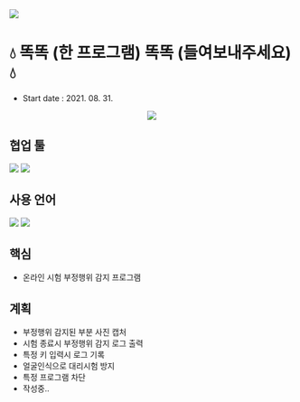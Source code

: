 <img src="https://capsule-render.vercel.app/api?type=soft&color=33b9cc&height=300&section=header&text=DDOK DDOK&fontSize=90&animation=twinkling&fontAlign=48&desc=DCU Capstone Design Project.&descAlignY=65&descAlign=65" />

# :droplet: 똑똑 (한 프로그램) 똑똑 (들여보내주세요) :droplet:

- Start date : 2021. 08. 31.
<p align= 'center'>
<a href="https://github.com/choisunghwan/ddokddok/labels/Idea">
    <img src="https://img.shields.io/badge/IDEA ISSUE-%23F7DF1E?&logoColor=black&style=for-the-badge&&logoColor=white"/>
  </a>
</p>

## 협업 툴

<img src="https://img.shields.io/badge/Slack-4A154B?style=flat-square&logo=Slack&logoColor=white"/> <img src="https://img.shields.io/badge/MicrosoftTeams-blue?style=flat-square&logo=MicrosoftTeams&logoColor=white"/></a>

## 사용 언어

<img src="https://img.shields.io/badge/python-blue?style=flat-square&logo=python&logoColor=white"> <img src="https://img.shields.io/badge/html5-critical?style=flat-square&logo=html5&logoColor=white"/>

## 핵심

- 온라인 시험 부정행위 감지 프로그램

## 계획

- 부정행위 감지된 부분 사진 캡처
- 시험 종료시 부정행위 감지 로그 출력
- 특정 키 입력시 로그 기록
- 얼굴인식으로 대리시험 방지
- 특정 프로그램 차단
- 작성중..
##
